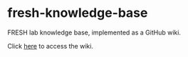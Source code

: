 # fresh-knowledge-base

FRESH lab knowledge base, implemented as a GitHub wiki.

Click [here](https://github.com/UBC-FRESH/lab-knowledge/wiki) to access the wiki.
